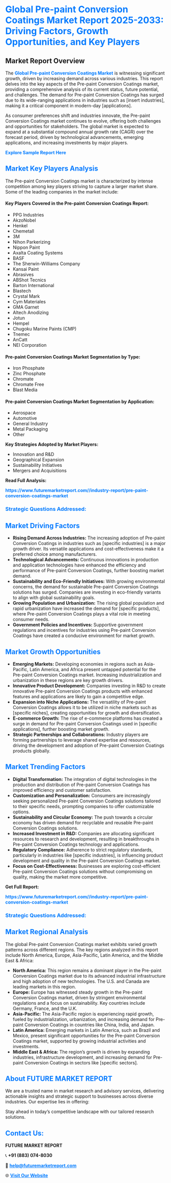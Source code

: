 <h1 style="color: #007BFF;">Global Pre-paint Conversion Coatings Market Report 2025-2033: Driving Factors, Growth Opportunities, and Key Players</h1>

<section id="overview">
<h2>Market Report Overview</h2>
<p>The <a href="https://www.futuremarketreport.com//industry-report/pre-paint-conversion-coatings-market" style="color: #007BFF; text-decoration: none;"><strong>Global Pre-paint Conversion Coatings Market</strong></a> is witnessing significant growth, driven by increasing demand across various industries. This report delves into the key aspects of the Pre-paint Conversion Coatings market, providing a comprehensive analysis of its current status, future potential, and challenges. The demand for Pre-paint Conversion Coatings has surged due to its wide-ranging applications in industries such as [insert industries], making it a critical component in modern-day [applications].</p>
<p>As consumer preferences shift and industries innovate, the Pre-paint Conversion Coatings market continues to evolve, offering both challenges and opportunities for stakeholders. The global market is expected to expand at a substantial compound annual growth rate (CAGR) over the forecast period, driven by technological advancements, emerging applications, and increasing investments by major players.</p>
</section>

<section id="overview">
<p><a href="https://www.futuremarketreport.com//request-sample/reportId=58105" style="color: #007BFF; text-decoration: none;"><strong>Explore Sample Report Here</strong></a></p>
</section>

<section id="key-players">
<h2 style="color: #007BFF;">Market Key Players Analysis</h2>
<p>The Pre-paint Conversion Coatings market is characterized by intense competition among key players striving to capture a larger market share. Some of the leading companies in the market include:</p>
<h4>Key Players Covered in the Pre-paint Conversion Coatings Report:</h4>
<ul><li>PPG Industries</li><li>AkzoNobel</li><li>Henkel</li><li>Chemetall</li><li>3M</li><li>Nihon Parkerizing</li><li>Nippon Paint</li><li>Axalta Coating Systems</li><li>BASF</li><li>The Sherwin-Williams Company</li><li>Kansai Paint</li><li>Abrasives</li><li>ABShot Tecnics</li><li>Barton International</li><li>Blastech</li><li>Crystal Mark</li><li>Cym Materiales</li><li>GMA Garnet</li><li>Altech Anodizing</li><li>Jotun</li><li>Hempel</li><li>Chugoku Marine Paints (CMP)</li><li>Tnemec</li><li>AnCatt</li><li>NEI Corporation</li></ul>
<h4>Pre-paint Conversion Coatings Market Segmentation by Type:</h4>
<ul><li>Iron Phosphate</li><li>Zinc Phosphate</li><li>Chromate</li><li>Chromate Free</li><li>Blast Media</li></ul>

<h4>Pre-paint Conversion Coatings Market Segmentation by Application:</h4>
<ul><li>Aerospace</li><li>Automotive</li><li>General Industry</li><li>Metal Packaging</li><li>Other</li></ul>
<p><strong>Key Strategies Adopted by Market Players:</strong></p>
<ul>
<li>Innovation and R&D</li>
<li>Geographical Expansion</li>
<li>Sustainability Initiatives</li>
<li>Mergers and Acquisitions</li>
</ul>
</section>

<section>
<p><strong>Read Full Analysis: </strong></p><a href="https://www.futuremarketreport.com//industry-report/pre-paint-conversion-coatings-market" style="color: #007BFF; text-decoration: none;"><strong>https://www.futuremarketreport.com//industry-report/pre-paint-conversion-coatings-market</strong></a>
<h3 style="color: #007BFF;">Strategic Questions Addressed:</h3>
</section>

<section id="driving-factors">
<h2 style="color: #007BFF;">Market Driving Factors</h2>
<ul>
<li><strong>Rising Demand Across Industries:</strong> The increasing adoption of Pre-paint Conversion Coatings in industries such as [specific industries] is a major growth driver. Its versatile applications and cost-effectiveness make it a preferred choice among manufacturers.</li>
<li><strong>Technological Advancements:</strong> Continuous innovations in production and application technologies have enhanced the efficiency and performance of Pre-paint Conversion Coatings, further boosting market demand.</li>
<li><strong>Sustainability and Eco-Friendly Initiatives:</strong> With growing environmental concerns, the demand for sustainable Pre-paint Conversion Coatings solutions has surged. Companies are investing in eco-friendly variants to align with global sustainability goals.</li>
<li><strong>Growing Population and Urbanization:</strong> The rising global population and rapid urbanization have increased the demand for [specific products], where Pre-paint Conversion Coatings plays a vital role in meeting consumer needs.</li>
<li><strong>Government Policies and Incentives:</strong> Supportive government regulations and incentives for industries using Pre-paint Conversion Coatings have created a conducive environment for market growth.</li>
</ul>
</section>

<section id="growth-opportunities">
<h2 style="color: #007BFF;">Market Growth Opportunities</h2>
<ul>
<li><strong>Emerging Markets:</strong> Developing economies in regions such as Asia-Pacific, Latin America, and Africa present untapped potential for the Pre-paint Conversion Coatings market. Increasing industrialization and urbanization in these regions are key growth drivers.</li>
<li><strong>Innovative Product Development:</strong> Companies investing in R&D to create innovative Pre-paint Conversion Coatings products with enhanced features and applications are likely to gain a competitive edge.</li>
<li><strong>Expansion into Niche Applications:</strong> The versatility of Pre-paint Conversion Coatings allows it to be utilized in niche markets such as [specific niches], creating opportunities for growth and diversification.</li>
<li><strong>E-commerce Growth:</strong> The rise of e-commerce platforms has created a surge in demand for Pre-paint Conversion Coatings used in [specific applications], further boosting market growth.</li>
<li><strong>Strategic Partnerships and Collaborations:</strong> Industry players are forming partnerships to leverage shared expertise and resources, driving the development and adoption of Pre-paint Conversion Coatings products globally.</li>
</ul>
</section>

<section id="trending-factors">
<h2 style="color: #007BFF;">Market Trending Factors</h2>
<ul>
<li><strong>Digital Transformation:</strong> The integration of digital technologies in the production and distribution of Pre-paint Conversion Coatings has improved efficiency and customer satisfaction.</li>
<li><strong>Customization and Personalization:</strong> Consumers are increasingly seeking personalized Pre-paint Conversion Coatings solutions tailored to their specific needs, prompting companies to offer customizable options.</li>
<li><strong>Sustainability and Circular Economy:</strong> The push towards a circular economy has driven demand for recyclable and reusable Pre-paint Conversion Coatings solutions.</li>
<li><strong>Increased Investment in R&D:</strong> Companies are allocating significant resources to research and development, resulting in breakthroughs in Pre-paint Conversion Coatings technology and applications.</li>
<li><strong>Regulatory Compliance:</strong> Adherence to strict regulatory standards, particularly in industries like [specific industries], is influencing product development and quality in the Pre-paint Conversion Coatings market.</li>
<li><strong>Focus on Cost-Effectiveness:</strong> Businesses are exploring cost-efficient Pre-paint Conversion Coatings solutions without compromising on quality, making the market more competitive.</li>
</ul>
</section>

<section>
<p><strong>Get Full Report: </strong></p><a href="https://www.futuremarketreport.com//industry-report/pre-paint-conversion-coatings-market" style="color: #007BFF; text-decoration: none;"><strong>https://www.futuremarketreport.com//industry-report/pre-paint-conversion-coatings-market</strong></a>
<h3 style="color: #007BFF;">Strategic Questions Addressed:</h3>
</section>


<section id="regional-analysis">
<h2 style="color: #007BFF;">Market Regional Analysis</h2>
<p>The global Pre-paint Conversion Coatings market exhibits varied growth patterns across different regions. The key regions analyzed in this report include North America, Europe, Asia-Pacific, Latin America, and the Middle East & Africa:</p>
<ul>
<li><strong>North America:</strong> This region remains a dominant player in the Pre-paint Conversion Coatings market due to its advanced industrial infrastructure and high adoption of new technologies. The U.S. and Canada are leading markets in this region.</li>
<li><strong>Europe:</strong> Europe has witnessed steady growth in the Pre-paint Conversion Coatings market, driven by stringent environmental regulations and a focus on sustainability. Key countries include Germany, France, and the U.K.</li>
<li><strong>Asia-Pacific:</strong> The Asia-Pacific region is experiencing rapid growth, fueled by industrialization, urbanization, and increasing demand for Pre-paint Conversion Coatings in countries like China, India, and Japan.</li>
<li><strong>Latin America:</strong> Emerging markets in Latin America, such as Brazil and Mexico, present significant opportunities for the Pre-paint Conversion Coatings market, supported by growing industrial activities and investments.</li>
<li><strong>Middle East & Africa:</strong> The region’s growth is driven by expanding industries, infrastructure development, and increasing demand for Pre-paint Conversion Coatings in sectors like [specific sectors].</li>
</ul>
</section>

<footer>
<h2 style="color: #007BFF;">About FUTURE MARKET REPORT</h2>
<p>We are a trusted name in market research and advisory services, delivering actionable insights and strategic support to businesses across diverse industries. Our expertise lies in offering:</p>

<p>Stay ahead in today’s competitive landscape with our tailored research solutions.</p>

<h2 style="color: #007BFF;">Contact Us:</h2>
<p><strong>FUTURE MARKET REPORT</strong></p>
<p>📞 <strong>+91 (883) 074-8030</strong></p>
<p>📧 <strong><a href="mailto:help@futuremarketreport.com" style="color: #007BFF;">help@futuremarketreport.com</a></strong></p>
<p>🌐 <strong><a href="https://www.futuremarketreport.com/" style="color: #007BFF;">Visit Our Website</a></strong></p>
</footer>